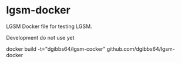 # lgsm-docker
LGSM Docker file for testing LGSM.

Development do not use yet

docker build -t="dgibbs64/lgsm-cocker" github.com/dgibbs64/lgsm-docker
